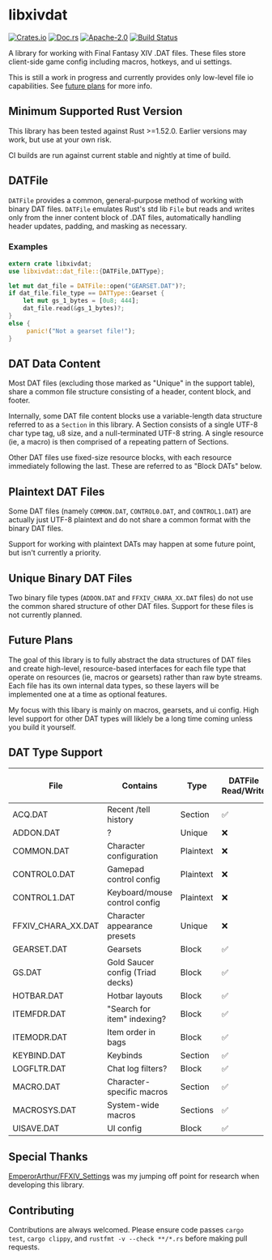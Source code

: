 # libxivdat

[![Crates.io](https://img.shields.io/crates/v/libxivdat.svg)](https://crates.io/crates/libxivdat/)
[![Doc.rs](https://docs.rs/libxivdat/badge.svg)](https://docs.rs/crate/libxivdat/)
[![Apache-2.0](https://img.shields.io/github/license/carriejv/libxivdat)](https://github.com/carriejv/libxivdat/blob/master/LICENSE/)
[![Build Status](https://github.com/carriejv/libxivdat/workflows/CIBuild/badge.svg?branch=master)](https://github.com/carriejv/libxivdat/actions?query=workflow%3ACIBuild)

A library for working with Final Fantasy XIV .DAT files. These files store client-side game config including macros, hotkeys, and ui settings.

This is still a work in progress and currently provides only low-level file io capabilities. See [future plans](#future-plans) for more info.

## Minimum Supported Rust Version

This library has been tested against Rust >=1.52.0. Earlier versions may work, but use at your own risk.

CI builds are run against current stable and nightly at time of build.

## DATFile

`DATFile` provides a common, general-purpose method of working with binary DAT files. `DATFile` emulates Rust's std lib `File` but reads and writes only from the inner content block of .DAT files, automatically handling header updates, padding, and masking as necessary.

### Examples

```rust
extern crate libxivdat;
use libxivdat::dat_file::{DATFile,DATType};

let mut dat_file = DATFile::open("GEARSET.DAT")?;
if dat_file.file_type == DATType::Gearset {
    let mut gs_1_bytes = [0u8; 444];
    dat_file.read(&gs_1_bytes)?;
}
else {
     panic!("Not a gearset file!");
}
```

## DAT Data Content

Most DAT files (excluding those marked as "Unique" in the support table), share a common file structure consisting of a header, content block, and footer.

Internally, some DAT file content blocks use a variable-length data structure referred to as a `Section` in this library. A Section consists of a single UTF-8 char type tag, u8 size, and a null-terminated UTF-8 string. A single resource (ie, a macro) is then comprised of a repeating pattern of Sections.

Other DAT files use fixed-size resource blocks, with each resource immediately following the last. These are referred to as "Block DATs" below.

## Plaintext DAT Files

Some DAT files (namely `COMMON.DAT`, `CONTROL0.DAT`, and `CONTROL1.DAT`) are actually just UTF-8 plaintext and do not share a common format with the binary DAT files.

Support for working with plaintext DATs may happen at some future point, but isn't currently a priority.

## Unique Binary DAT Files

Two binary file types (`ADDON.DAT` and `FFXIV_CHARA_XX.DAT` files) do not use the common shared structure of other DAT files. Support for these files is not currently planned.

## Future Plans

The goal of this library is to fully abstract the data structures of DAT files and create high-level, resource-based interfaces for each file type that operate on resources (ie, macros or gearsets) rather than raw byte streams. Each file has its own internal data types, so these layers will be implemented one at a time as optional features.

My focus with this libary is mainly on macros, gearsets, and ui config. High level support for other DAT types will liklely be a long time coming unless you build it yourself.

## DAT Type Support

| File               | Contains                         | Type       | DATFile Read/Write | High Level Module |
|--------------------|----------------------------------|------------|--------------------|-------------------|
| ACQ.DAT            | Recent /tell history             | Section    |         ✅         |         ❌        |
| ADDON.DAT          | ?                                | Unique     |         ❌         |         ❌        |
| COMMON.DAT         | Character configuration          | Plaintext  |         ❌         |         ❌        |
| CONTROL0.DAT       | Gamepad control config           | Plaintext  |         ❌         |         ❌        |
| CONTROL1.DAT       | Keyboard/mouse control config    | Plaintext  |         ❌         |         ❌        |
| FFXIV_CHARA_XX.DAT | Character appearance presets     | Unique     |         ❌         |         ❌        |
| GEARSET.DAT        | Gearsets                         | Block      |         ✅         |         ❌        |
| GS.DAT             | Gold Saucer config (Triad decks) | Block      |         ✅         |         ❌        |
| HOTBAR.DAT         | Hotbar layouts                   | Block      |         ✅         |         ❌        |
| ITEMFDR.DAT        | "Search for item" indexing?      | Block      |         ✅         |         ❌        |
| ITEMODR.DAT        | Item order in bags               | Block      |         ✅         |         ❌        |
| KEYBIND.DAT        | Keybinds                         | Section    |         ✅         |         ❌        |
| LOGFLTR.DAT        | Chat log filters?                | Block      |         ✅         |         ❌        |
| MACRO.DAT          | Character-specific macros        | Section    |         ✅         |         ❌        |
| MACROSYS.DAT       | System-wide macros               | Sections   |         ✅         |         ❌        |
| UISAVE.DAT         | UI config                        | Block      |         ✅         |         ❌        |

## Special Thanks

[EmperorArthur/FFXIV_Settings](https://github.com/EmperorArthur/FFXIV_Settings) was my jumping off point for research when developing this library.

## Contributing

Contributions are always welcomed. Please ensure code passes `cargo test`, `cargo clippy`, and `rustfmt -v --check **/*.rs` before making pull requests.
